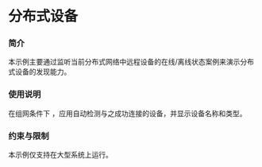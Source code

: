 # 分布式设备<a name="ZH-CN_TOPIC_0000001080439836"></a>

### 简介

本示例主要通过监听当前分布式网络中远程设备的在线/离线状态案例来演示分布式设备的发现能力。

### 使用说明

在组网条件下 ，应用自动检测与之成功连接的设备，并显示设备名称和类型。

### 约束与限制

本示例仅支持在大型系统上运行。

